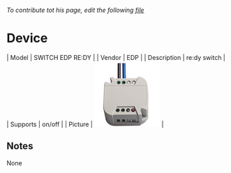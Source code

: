 
*To contribute tot his page, edit the following
[file](https://github.com/Koenkk/zigbee2mqtt.io/blob/master/docgen/device_page_notes.js)*

# Device

| Model | SWITCH EDP RE:DY  |
| Vendor  | EDP  |
| Description | re:dy switch |
| Supports | on/off |
| Picture | ![../images/devices/SWITCH-EDP-RE-DY.jpg](../images/devices/SWITCH-EDP-RE-DY.jpg) |

## Notes

None

